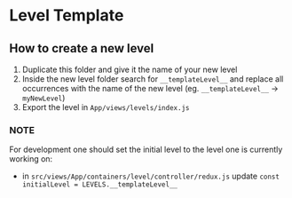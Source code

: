 # Level Template

## How to create a new level

1) Duplicate this folder and give it the name of your new level
2) Inside the new level folder search for `__templateLevel__` and replace all occurrences with the name of the new level (eg. `__templateLevel__` -> `myNewLevel`)
3) Export the level in `App/views/levels/index.js`

### NOTE

For development one should set the initial level to the level one is currently working on:

* in `src/views/App/containers/level/controller/redux.js` update `const initialLevel = LEVELS.__templateLevel__`
